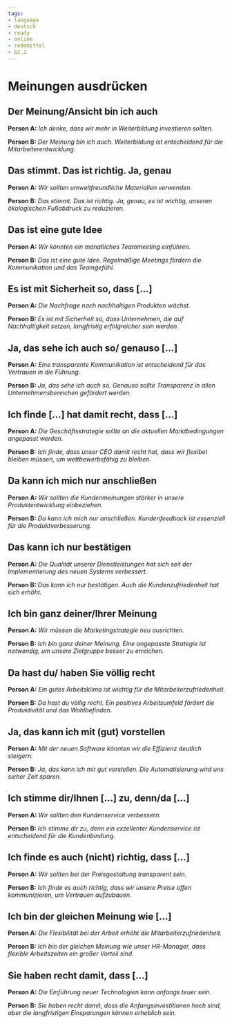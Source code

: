```yaml
---
tags:
- language
- deutsch
- ready
- online
- redemittel
- b2_2
---
```


# Meinungen ausdrücken

## Der Meinung/Ansicht bin ich auch

__Person A:__ _Ich denke, dass wir mehr in Weiterbildung investieren sollten._

__Person B:__ _Der Meinung bin ich auch. Weiterbildung ist entscheidend für die Mitarbeiterentwicklung._

## Das stimmt. Das ist richtig. Ja, genau

__Person A:__ _Wir sollten umweltfreundliche Materialien verwenden._

__Person B:__ _Das stimmt. Das ist richtig. Ja, genau, es ist wichtig, unseren ökologischen Fußabdruck zu reduzieren._

## Das ist eine gute Idee

__Person A:__ _Wir könnten ein monatliches Teammeeting einführen._

__Person B:__ _Das ist eine gute Idee. Regelmäßige Meetings fördern die Kommunikation und das Teamgefühl._

## Es ist mit Sicherheit so, dass [...]

__Person A:__ _Die Nachfrage nach nachhaltigen Produkten wächst._

__Person B:__ _Es ist mit Sicherheit so, dass Unternehmen, die auf Nachhaltigkeit setzen, langfristig erfolgreicher sein werden._

## Ja, das sehe ich auch so/ genauso [...]

__Person A:__ _Eine transparente Kommunikation ist entscheidend für das Vertrauen in die Führung._

__Person B:__ _Ja, das sehe ich auch so. Genauso sollte Transparenz in allen Unternehmensbereichen gefördert werden._

## Ich finde [...] hat damit recht, dass [...]

__Person A:__ _Die Geschäftsstrategie sollte an die aktuellen Marktbedingungen angepasst werden._

__Person B:__ _Ich finde, dass unser CEO damit recht hat, dass wir flexibel bleiben müssen, um wettbewerbsfähig zu bleiben._

## Da kann ich mich nur anschließen

__Person A:__ _Wir sollten die Kundenmeinungen stärker in unsere Produktentwicklung einbeziehen._

__Person B:__ _Da kann ich mich nur anschließen. Kundenfeedback ist essenziell für die Produktverbesserung._

## Das kann ich nur bestätigen

__Person A:__ _Die Qualität unserer Dienstleistungen hat sich seit der Implementierung des neuen Systems verbessert._

__Person B:__ _Das kann ich nur bestätigen. Auch die Kundenzufriedenheit hat sich erhöht._

## Ich bin ganz deiner/Ihrer Meinung

__Person A:__ _Wir müssen die Marketingstrategie neu ausrichten._

__Person B:__ _Ich bin ganz deiner Meinung. Eine angepasste Strategie ist notwendig, um unsere Zielgruppe besser zu erreichen._

## Da hast du/ haben Sie völlig recht

__Person A:__ _Ein gutes Arbeitsklima ist wichtig für die Mitarbeiterzufriedenheit._

__Person B:__ _Da hast du völlig recht. Ein positives Arbeitsumfeld fördert die Produktivität und das Wohlbefinden._

## Ja, das kann ich mit (gut) vorstellen

__Person A:__ _Mit der neuen Software könnten wir die Effizienz deutlich steigern._

__Person B:__ _Ja, das kann ich mir gut vorstellen. Die Automatisierung wird uns sicher Zeit sparen._

## Ich stimme dir/Ihnen [...] zu, denn/da [...]

__Person A:__ _Wir sollten den Kundenservice verbessern._

__Person B:__ _Ich stimme dir zu, denn ein exzellenter Kundenservice ist entscheidend für die Kundenbindung._

## Ich finde es auch (nicht) richtig, dass [...]

__Person A:__ _Wir sollten bei der Preisgestaltung transparent sein._

__Person B:__ _Ich finde es auch richtig, dass wir unsere Preise offen kommunizieren, um Vertrauen aufzubauen._

## Ich bin der gleichen Meinung wie [...]

__Person A:__ _Die Flexibilität bei der Arbeit erhöht die Mitarbeiterzufriedenheit._

__Person B:__ _Ich bin der gleichen Meinung wie unser HR-Manager, dass flexible Arbeitszeiten ein großer Vorteil sind._

## Sie haben recht damit, dass [...]

__Person A:__ _Die Einführung neuer Technologien kann anfangs teuer sein._

__Person B:__ _Sie haben recht damit, dass die Anfangsinvestitionen hoch sind, aber die langfristigen Einsparungen können erheblich sein._
